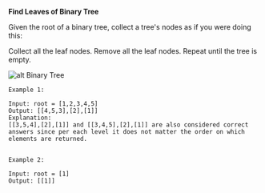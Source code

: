 **Find Leaves of Binary Tree**

Given the root of a binary tree, collect a tree's nodes as if you were doing this:

Collect all the leaf nodes.
Remove all the leaf nodes.
Repeat until the tree is empty.

![alt Binary Tree](https://assets.leetcode.com/uploads/2021/03/16/remleaves-tree.jpg)

```
Example 1:

Input: root = [1,2,3,4,5]
Output: [[4,5,3],[2],[1]]
Explanation:
[[3,5,4],[2],[1]] and [[3,4,5],[2],[1]] are also considered correct answers since per each level it does not matter the order on which elements are returned.


Example 2:

Input: root = [1]
Output: [[1]]
```